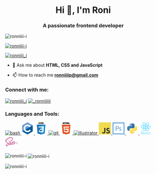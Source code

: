 <h1 align="center">Hi 👋, I'm Roni</h1>
<h3 align="center">A passionate frontend developer</h3>

<p align="left"> <img src="https://komarev.com/ghpvc/?username=ronniiii-i&label=Profile%20views&color=0e75b6&style=flat" alt="ronniiii-i" /> </p>

<p align="left"> <a href="https://github.com/ryo-ma/github-profile-trophy"><img src="https://github-profile-trophy.vercel.app/?username=ronniiii-i" alt="ronniiii-i" /></a> </p>

<p align="left"> <a href="https://twitter.com/ronniiii_i" target="blank"><img src="https://img.shields.io/twitter/follow/ronniiii_i?logo=twitter&style=for-the-badge" alt="ronniiii_i" /></a> </p>

<!-- - 🔭 I’m currently working on [an online store](https://github.com/ronniiii-i/jewellry_store) -->

<!-- - 🌱 I’m currently learning **Reactjs and Python** -->

<!-- - 👨‍💻 All of my projects are available at [https://roni-egbu.vercel.app/](https://roni-egbu.vercel.app/) -->

- 💬 Ask me about **HTML, CSS and JavaScript**

- 📫 How to reach me **ronniiiip@gmail.com**

<h3 align="left">Connect with me:</h3>
<p align="left">
<a href="https://twitter.com/ronniiii_i" target="blank"><img align="center" src="https://raw.githubusercontent.com/rahuldkjain/github-profile-readme-generator/master/src/images/icons/Social/twitter.svg" alt="ronniiii_i" height="30" width="40" /></a>
<a href="https://instagram.com/_ronniiiiii" target="blank"><img align="center" src="https://raw.githubusercontent.com/rahuldkjain/github-profile-readme-generator/master/src/images/icons/Social/instagram.svg" alt="_ronniiiiii" height="30" width="40" /></a>
</p>

<h3 align="left">Languages and Tools:</h3>
<p align="left"> <a href="https://www.gnu.org/software/bash/" target="_blank" rel="noreferrer"> <img src="https://www.vectorlogo.zone/logos/gnu_bash/gnu_bash-icon.svg" alt="bash" width="40" height="40"/> </a> <a href="https://www.cprogramming.com/" target="_blank" rel="noreferrer"> <img src="https://raw.githubusercontent.com/devicons/devicon/master/icons/c/c-original.svg" alt="c" width="40" height="40"/> </a> <a href="https://www.w3schools.com/css/" target="_blank" rel="noreferrer"> <img src="https://raw.githubusercontent.com/devicons/devicon/master/icons/css3/css3-original-wordmark.svg" alt="css3" width="40" height="40"/> </a> <a href="https://git-scm.com/" target="_blank" rel="noreferrer"> <img src="https://www.vectorlogo.zone/logos/git-scm/git-scm-icon.svg" alt="git" width="40" height="40"/> </a> <a href="https://www.w3.org/html/" target="_blank" rel="noreferrer"> <img src="https://raw.githubusercontent.com/devicons/devicon/master/icons/html5/html5-original-wordmark.svg" alt="html5" width="40" height="40"/> </a> <a href="https://www.adobe.com/in/products/illustrator.html" target="_blank" rel="noreferrer"> <img src="https://www.vectorlogo.zone/logos/adobe_illustrator/adobe_illustrator-icon.svg" alt="illustrator" width="40" height="40"/> </a> <a href="https://developer.mozilla.org/en-US/docs/Web/JavaScript" target="_blank" rel="noreferrer"> <img src="https://raw.githubusercontent.com/devicons/devicon/master/icons/javascript/javascript-original.svg" alt="javascript" width="40" height="40"/> </a> <a href="https://www.photoshop.com/en" target="_blank" rel="noreferrer"> <img src="https://raw.githubusercontent.com/devicons/devicon/master/icons/photoshop/photoshop-line.svg" alt="photoshop" width="40" height="40"/> </a> <a href="https://www.python.org" target="_blank" rel="noreferrer"> <img src="https://raw.githubusercontent.com/devicons/devicon/master/icons/python/python-original.svg" alt="python" width="40" height="40"/> </a> <a href="https://reactjs.org/" target="_blank" rel="noreferrer"> <img src="https://raw.githubusercontent.com/devicons/devicon/master/icons/react/react-original-wordmark.svg" alt="react" width="40" height="40"/> </a> <a href="https://sass-lang.com" target="_blank" rel="noreferrer"> <img src="https://raw.githubusercontent.com/devicons/devicon/master/icons/sass/sass-original.svg" alt="sass" width="40" height="40"/> </a> </p>

<p><img align="left" src="https://github-readme-stats.vercel.app/api/top-langs?username=ronniiii-i&show_icons=true&locale=en&layout=compact" alt="ronniiii-i" /></p>

<p>&nbsp;<img align="center" src="https://github-readme-stats.vercel.app/api?username=ronniiii-i&show_icons=true&locale=en" alt="ronniiii-i" /></p>

<p><img align="center" src="https://github-readme-streak-stats.herokuapp.com/?user=ronniiii-i&" alt="ronniiii-i" /></p>
